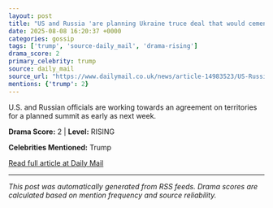 ```yaml
---
layout: post
title: "US and Russia 'are planning Ukraine truce deal that would cement Putin's territorial gains ahead of summit with Trump'""
date: 2025-08-08 16:20:37 +0000
categories: gossip
tags: ['trump', 'source-daily_mail', 'drama-rising']
drama_score: 2
primary_celebrity: trump
source: daily_mail
source_url: "https://www.dailymail.co.uk/news/article-14983523/US-Russia-Ukraine-truce-deal-Putins-territorial-gains-summit-Trump.html?ns_mchannel=rss&ito=1490&ns_campaign=1490""
mentions: {'trump': 2}
---
```


U.S. and Russian officials are working towards an agreement on territories for a planned summit as early as next week.

**Drama Score:** 2 | **Level:** RISING

**Celebrities Mentioned:** Trump

[Read full article at Daily Mail](https://www.dailymail.co.uk/news/article-14983523/US-Russia-Ukraine-truce-deal-Putins-territorial-gains-summit-Trump.html?ns_mchannel=rss&ito=1490&ns_campaign=1490)

---
*This post was automatically generated from RSS feeds. Drama scores are calculated based on mention frequency and source reliability.*

